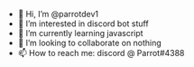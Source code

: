 - 👋 Hi, I’m @parrotdev1
- 👀 I’m interested in discord bot stuff
- 🌱 I’m currently learning javascript
- 💞️ I’m looking to collaborate on nothing
- 📫 How to reach me: discord @ Parrot#4388

<!---
parrotdev1/parrotdev1 is a ✨ special ✨ repository because its `README.md` (this file) appears on your GitHub profile.
You can click the Preview link to take a look at your changes.
--->

